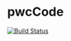 # pwcCode
[![Build Status](https://travis-ci.org/azu/travis-badge.svg?branch=master)](https://travis-ci.org/azu/travis-badge)
